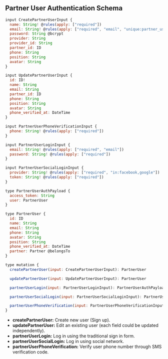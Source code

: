 ## Partner User Authentication Schema

```js
input CreatePartnerUserInput {
  name: String! @rules(apply: ["required"])
  email: String! @rules(apply: ["required", "email", "unique:partner_users,email"])
  password: String @bcrypt
  provider: String
  provider_id: String
  partner_id: ID
  phone: String
  position: String
  avatar: String
}

input UpdatePartnerUserInput {
  id: ID!
  name: String
  email: String
  partner_id: ID
  phone: String
  position: String
  avatar: String
  phone_verified_at: DateTime
}

input PartnerUserPhoneVerificationInput {
  phone: String! @rules(apply: ["required"])
}

input PartnerUserLoginInput {
  email: String! @rules(apply: ["required", "email"])
  password: String! @rules(apply: ["required"])
}

input PartnerUserSocialLoginInput {
  provider: String! @rules(apply: ["required", "in:facebook,google"])
  token: String! @rules(apply: ["required"])
}

type PartnerUserAuthPayload {
  access_token: String
  user: PartnerUser
}

type PartnerUser {
  id: ID
  name: String
  email: String
  phone: String
  avatar: String
  position: String
  phone_verified_at: DateTime
  partner: Partner @belongsTo
}

type mutation {
  createPartnerUser(input: CreatePartnerUserInput): PartnerUser

  updatePartnerUser(input: UpdatePartnerUserInput): PartnerUser

  partnerUserLogin(input: PartnerUserLoginInput): PartnerUserAuthPayload

  partnerUserSocialLogin(input: PartnerUserSocialLoginInput): PartnerUserAuthPayload

  partnerUserPhoneVerification(input: PartnerUserPhoneVerificationInput): String
}
```
- **createPartnerUser:** Create new user (Sign up).
- **updatePartnerUser:** Edit an existing user (each field could be updated independently).
- **partnerUserLogin:** Log in using the traditional sign in form.
- **partnerUserSocialLogin:** Log in using social network.
- **partnerUserPhoneVerification:** Verify user phone number through SMS verification code.